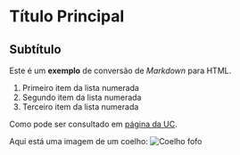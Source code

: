 # Título Principal

## Subtítulo

Este é um **exemplo** de conversão de *Markdown* para HTML.

1. Primeiro item da lista numerada
2. Segundo item da lista numerada
3. Terceiro item da lista numerada

Como pode ser consultado em [página da UC](http://www.uc.pt).

Aqui está uma imagem de um coelho:
![Coelho fofo](https://i.imgur.com/0HmvAdB.jpeg)